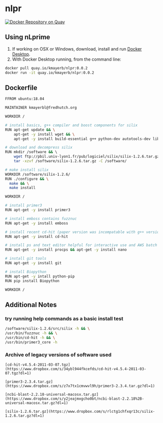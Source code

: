 # nlpr

[![Docker Repository on Quay](https://quay.io/repository/kmayerb/nlpr/status "Docker Repository on Quay")](https://quay.io/repository/kmayerb/nlpr)


## Using nLprime

1. If working on OSX or Windows, download, install and run [Docker Desktop](https://www.docker.com/products/docker-desktop). 
2. With Docker Desktop running, from the command line:

```bash
docker pull quay.io/kmayerb/nlpr:0.0.2
docker run -it quay.io/kmayerb/nlpr:0.0.2
``` 




## Dockerfile

```bash
FFROM ubuntu:18.04

MAINTAINER kmayerbl@fredhutch.org

WORKDIR /

# install basics, g++ compiler and boost components for silix
RUN apt-get update && \
	apt-get -y install wget && \
	apt-get -y install build-essential g++ python-dev autotools-dev libicu-dev build-essential libbz2-dev libboost-all-dev

# download and decompress silix
RUN mkdir /software && \ 
	wget ftp://pbil.univ-lyon1.fr/pub/logiciel/silix/silix-1.2.6.tar.gz -P /software/ && \
	tar -xzvf /software/silix-1.2.6.tar.gz -C /software/

# make install silix
WORKDIR /software/silix-1.2.6/
RUN ./configure && \
  make && \
  make install 

WORKDIR /

# install primer3
RUN apt-get -y install primer3

# install emboss contains fuzznuc
RUN apt-get -y install emboss 

# install recent cd-hit (paper version was incompatable with g++ version: https://github.com/kuleshov/cdhit/issues/12)
RUN apt-get -y install cd-hit

# install ps and text editor helpful for interactive use and AWS batch
RUN apt-get -y install procps && apt-get -y install nano

# install git tools
RUN apt-get -y install git

# install Biopython
RUN apt-get -y intall python-pip
RUN pip install Biopython

WORKDIR /
```





## Additional Notes


### try running help commands as a basic install test
```bash
/software/silix-1.2.6/src/silix -h && \
/usr/bin/fuzznuc -h && \
/usr/bin/cd-hit -h && \
/usr/bin/primer3_core -h 
````

### Archive of legacy versions of software used 
```
[cd-hit-v4.5.4-2011-03-07.tgz](https://www.dropbox.com/s/34ybl944fkcefds/cd-hit-v4.5.4-2011-03-07.tgz?dl=1)

[primer3-2.3.4.tar.gz](https://www.dropbox.com/s/z7x7tx1cmvwvl9h/primer3-2.3.4.tar.gz?dl=1)

[ncbi-blast-2.2.18-universal-macosx.tar.gz](https://www.dropbox.com/s/y2jeajmxgcho0bt/ncbi-blast-2.2.18%2B-universal-macosx.tar.gz?dl=1)

[silix-1.2.6.tar.gz](https://www.dropbox.com/s/rlctg1chfxqr13c/silix-1.2.6.tar.gz?dl=1)

```
